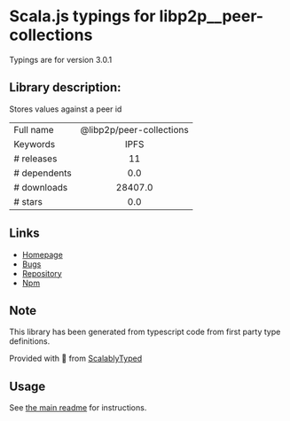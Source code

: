 
# Scala.js typings for libp2p__peer-collections

Typings are for version 3.0.1

## Library description:
Stores values against a peer id

|                    |                 |
| ------------------ | :-------------: |
| Full name          | @libp2p/peer-collections |
| Keywords           | IPFS |
| # releases         | 11 |
| # dependents       | 0.0 |
| # downloads        | 28407.0 |
| # stars            | 0.0 |

## Links
- [Homepage](https://github.com/libp2p/js-libp2p-peer-collections#readme)
- [Bugs](https://github.com/libp2p/js-libp2p-peer-collections/issues)
- [Repository](https://github.com/libp2p/js-libp2p-peer-collections)
- [Npm](https://www.npmjs.com/package/%40libp2p%2Fpeer-collections)
    


## Note
This library has been generated from typescript code from first party type definitions.

Provided with :purple_heart: from [ScalablyTyped](https://github.com/oyvindberg/ScalablyTyped)

## Usage
See [the main readme](../../readme.md) for instructions.


